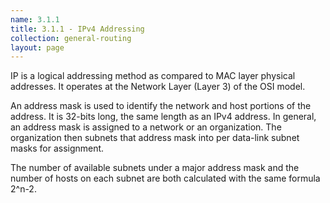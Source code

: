 ```yaml
---
name: 3.1.1
title: 3.1.1 - IPv4 Addressing
collection: general-routing
layout: page
---
```

IP is a logical addressing method as compared to MAC layer physical addresses. It operates at the Network Layer (Layer 3) of the OSI model.

An address mask is used to identify the network and host portions of the address.  It is 32-bits long, the same length as an IPv4 address. In general, an address mask is assigned to a network or an organization. The organization then subnets that address mask into per data-link subnet masks for assignment.

The number of available subnets under a major address mask and the number of hosts on each subnet are both calculated with the same formula 2^n-2.